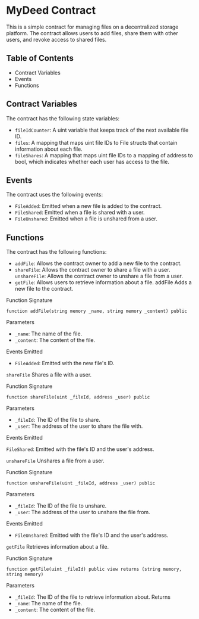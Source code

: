 # MyDeed Contract
This is a simple contract for managing files on a decentralized storage platform. The contract allows users to add files, share them with other users, and revoke access to shared files.

## Table of Contents
- Contract Variables
- Events
- Functions

## Contract Variables
The contract has the following state variables:

- `fileIdCounter`: A uint variable that keeps track of the next available file ID.
- `files`: A mapping that maps uint file IDs to File structs that contain information about each file.
- `fileShares`: A mapping that maps uint file IDs to a mapping of address to bool, which indicates whether each user has access to the file.

## Events
The contract uses the following events:

- `FileAdded`: Emitted when a new file is added to the contract.
- `FileShared`: Emitted when a file is shared with a user.
- `FileUnshared`: Emitted when a file is unshared from a user.

## Functions
The contract has the following functions:

- `addFile`: Allows the contract owner to add a new file to the contract.
- `shareFile`: Allows the contract owner to share a file with a user.
`unshareFile`: Allows the contract owner to unshare a file from a user.
- `getFile`: Allows users to retrieve information about a file.
addFile
Adds a new file to the contract.

Function Signature

```function addFile(string memory _name, string memory _content) public```

Parameters

- `_name`: The name of the file.
- `_content`: The content of the file.

Events Emitted

- `FileAdded`: Emitted with the new file's ID.

`shareFile`
Shares a file with a user.

Function Signature

```function shareFile(uint _fileId, address _user) public```

Parameters
- `_fileId`: The ID of the file to share.
- `_user`: The address of the user to share the file with.

Events Emitted

`FileShared`: Emitted with the file's ID and the user's address.

`unshareFile`
Unshares a file from a user.

Function Signature

```function unshareFile(uint _fileId, address _user) public```

Parameters

- `_fileId`: The ID of the file to unshare.
- `_user`: The address of the user to unshare the file from.

Events Emitted

- `FileUnshared`: Emitted with the file's ID and the user's address.

`getFile`
Retrieves information about a file.

Function Signature

```function getFile(uint _fileId) public view returns (string memory, string memory)```

Parameters
- `_fileId`: The ID of the file to retrieve information about.
Returns
- `_name`: The name of the file.
- `_content`: The content of the file.